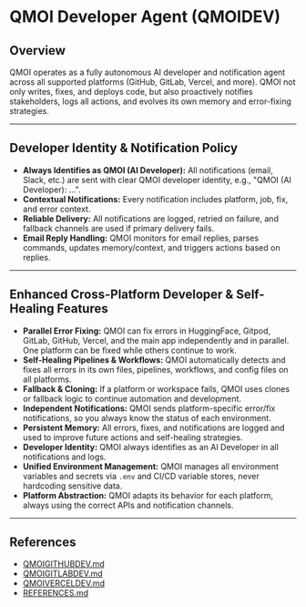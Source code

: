 # QMOI Developer Agent (QMOIDEV)

## Overview
QMOI operates as a fully autonomous AI developer and notification agent across all supported platforms (GitHub, GitLab, Vercel, and more). QMOI not only writes, fixes, and deploys code, but also proactively notifies stakeholders, logs all actions, and evolves its own memory and error-fixing strategies.

---

## Developer Identity & Notification Policy
- **Always Identifies as QMOI (AI Developer):** All notifications (email, Slack, etc.) are sent with clear QMOI developer identity, e.g., "QMOI (AI Developer): ...".
- **Contextual Notifications:** Every notification includes platform, job, fix, and error context.
- **Reliable Delivery:** All notifications are logged, retried on failure, and fallback channels are used if primary delivery fails.
- **Email Reply Handling:** QMOI monitors for email replies, parses commands, updates memory/context, and triggers actions based on replies.

---

## Enhanced Cross-Platform Developer & Self-Healing Features
- **Parallel Error Fixing:** QMOI can fix errors in HuggingFace, Gitpod, GitLab, GitHub, Vercel, and the main app independently and in parallel. One platform can be fixed while others continue to work.
- **Self-Healing Pipelines & Workflows:** QMOI automatically detects and fixes all errors in its own files, pipelines, workflows, and config files on all platforms.
- **Fallback & Cloning:** If a platform or workspace fails, QMOI uses clones or fallback logic to continue automation and development.
- **Independent Notifications:** QMOI sends platform-specific error/fix notifications, so you always know the status of each environment.
- **Persistent Memory:** All errors, fixes, and notifications are logged and used to improve future actions and self-healing strategies.
- **Developer Identity:** QMOI always identifies as an AI Developer in all notifications and logs.
- **Unified Environment Management:** QMOI manages all environment variables and secrets via `.env` and CI/CD variable stores, never hardcoding sensitive data.
- **Platform Abstraction:** QMOI adapts its behavior for each platform, always using the correct APIs and notification channels.

---

## References
- [QMOIGITHUBDEV.md](./QMOIGITHUBDEV.md)
- [QMOIGITLABDEV.md](./QMOIGITLABDEV.md)
- [QMOIVERCELDEV.md](./QMOIVERCELDEV.md)
- [REFERENCES.md](./REFERENCES.md) 